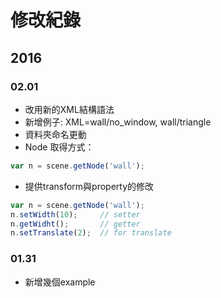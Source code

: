 # 修改紀錄

## 2016

### 02.01
* 改用新的XML結構語法
* 新增例子: XML=wall/no_window, wall/triangle
* 資料夾命名更動
* Node 取得方式： 

``` js
var n = scene.getNode('wall');
``` 

* 提供transform與property的修改

``` js
var n = scene.getNode('wall');
n.setWidth(10);     // setter
n.getWidht();       // getter 
n.setTranslate(2);  // for translate
```

### 01.31
* 新增幾個example

